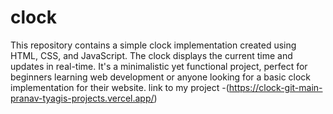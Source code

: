 # clock
This repository contains a simple clock implementation created using HTML, CSS, and JavaScript. The clock displays the current time and updates in real-time. It's a minimalistic yet functional project, perfect for beginners learning web development or anyone looking for a basic clock implementation for their website.
link to my project -(https://clock-git-main-pranav-tyagis-projects.vercel.app/)
